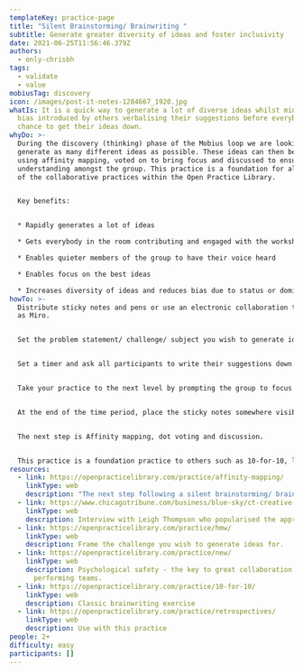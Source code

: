 ```yaml
---
templateKey: practice-page
title: "Silent Brainstorming/ Brainwriting "
subtitle: Generate greater diversity of ideas and foster inclusivity
date: 2021-06-25T11:56:46.379Z
authors:
  - only-chrisbh
tags:
  - validate
  - value
mobiusTag: discovery
icon: /images/post-it-notes-1284667_1920.jpg
whatIs: It is a quick way to generate a lot of diverse ideas whilst minimising
  bias introduced by others verbalising their suggestions before everybody has a
  chance to get their ideas down.
whyDo: >-
  During the discovery (thinking) phase of the Mobius loop we are looking to
  generate as many different ideas as possible. These ideas can then be grouped
  using affinity mapping, voted on to bring focus and discussed to ensure shared
  understanding amongst the group. This practice is a foundation for almost all
  of the collaborative practices within the Open Practice Library. 


  Key benefits:


  * Rapidly generates a lot of ideas

  * Gets everybody in the room contributing and engaged with the workshop/ meeting

  * Enables quieter members of the group to have their voice heard

  * Enables focus on the best ideas

  * Increases diversity of ideas and reduces bias due to status or dominance of individuals; e.g., the HiPPO effect (Highest Paid Person's Opinion)
howTo: >-
  Distribute sticky notes and pens or use an electronic collaboration tool such
  as Miro. 


  Set the problem statement/ challenge/ subject you wish to generate ideas for. Consider carefully how you phrase the question. A practice such as 'How might we...' can really help. 


  Set a timer and ask all participants to write their suggestions down. 


  Take your practice to the next level by prompting the group to focus on quantity not quality and even encourage some suggestions to be impractical. You're looking for rapid generation of ideas that will be further iterated upon so diversity really matters. Where possible, diversity should also be considered for the make up of the group.


  At the end of the time period, place the sticky notes somewhere visible to all participants, such as a wall or flip chart. 


  The next step is Affinity mapping, dot voting and discussion.


  This practice is a foundation practice to others such as 10-for-10, lightning decision jam and retrospectives. Used appropriately it can really help accelerate the development of psychological safety within the group.
resources:
  - link: https://openpracticelibrary.com/practice/affinity-mapping/
    linkType: web
    description: "The next step following a silent brainstorming/ brainwriting exercise "
  - link: https://www.chicagotribune.com/business/blue-sky/ct-creative-class-leigh-thompson-bsi-20170511-story.html
    linkType: web
    description: Interview with Leigh Thompson who popularised the approach.
  - link: https://openpracticelibrary.com/practice/hmw/
    linkType: web
    description: Frame the challenge you wish to generate ideas for.
  - link: https://openpracticelibrary.com/practice/new/
    linkType: web
    description: Psychological safety - the key to great collaboration and high
      performing teams.
  - link: https://openpracticelibrary.com/practice/10-for-10/
    linkType: web
    description: Classic brainwriting exercise
  - link: https://openpracticelibrary.com/practice/retrospectives/
    linkType: web
    description: Use with this practice
people: 2+
difficulty: easy
participants: []
---
```

